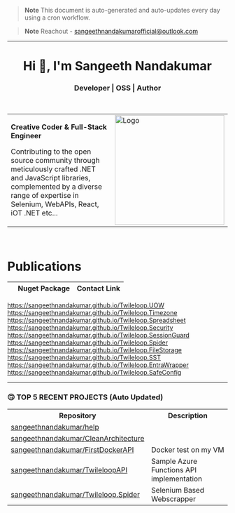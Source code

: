 > **Note**
> This document is auto-generated and auto-updates every day using a cron workflow.

> **Note**
> Reachout - sangeethnandakumarofficial@outlook.com

<hr/>

<h1 align="center">Hi 👋, I'm Sangeeth Nandakumar</h1>
<h3 align="center">Developer | OSS | Author</h3>

<br>

<table>
  <tr>
    <td>
      <p><b>Creative Coder &amp; Full-Stack Engineer</b></p>
      <p>Contributing to the open source community through meticulously crafted .NET and JavaScript libraries, complemented by a diverse range of expertise in Selenium, WebAPIs, React, iOT .NET etc...</p>
    </td>
    <td>
      <a href="https://avatars.githubusercontent.com/u/9011267?v=4">
        <img src="https://cdn.freebiesupply.com/logos/large/2x/open-source-logo-svg-vector.svg" alt="Logo" width="250">
      </a>
    </td>
  </tr>
</table>

<br>

# Publications
| | Nuget Package | Contact Link 
| :---: | :---: | :---:
https://sangeethnandakumar.github.io/Twileloop.UOW
https://sangeethnandakumar.github.io/Twileloop.Timezone
https://sangeethnandakumar.github.io/Twileloop.Spreadsheet
https://sangeethnandakumar.github.io/Twileloop.Security
https://sangeethnandakumar.github.io/Twileloop.SessionGuard
https://sangeethnandakumar.github.io/Twileloop.Spider
https://sangeethnandakumar.github.io/Twileloop.FileStorage
https://sangeethnandakumar.github.io/Twileloop.SST
https://sangeethnandakumar.github.io/Twileloop.EntraWrapper
https://sangeethnandakumar.github.io/Twileloop.SafeConfig

---

### 🙃 TOP 5 RECENT PROJECTS (Auto Updated)

<table>
  <tr>
    <th>Repository</th>
    <th>Description</th>
  </tr>

  <tr>
    <td><a href="https://github.com/sangeethnandakumar/help">sangeethnandakumar/help</a></td>
    <td></td>
  </tr>
  <tr>
    <td><a href="https://github.com/sangeethnandakumar/CleanArchitecture">sangeethnandakumar/CleanArchitecture</a></td>
    <td></td>
  </tr>
  <tr>
    <td><a href="https://github.com/sangeethnandakumar/FirstDockerAPI">sangeethnandakumar/FirstDockerAPI</a></td>
    <td>Docker test on my VM</td>
  </tr>
  <tr>
    <td><a href="https://github.com/sangeethnandakumar/TwileloopAPI">sangeethnandakumar/TwileloopAPI</a></td>
    <td>Sample Azure Functions API implementation</td>
  </tr>
  <tr>
    <td><a href="https://github.com/sangeethnandakumar/Twileloop.Spider">sangeethnandakumar/Twileloop.Spider</a></td>
    <td>Selenium Based Webscrapper</td>
  </tr>
</table>


